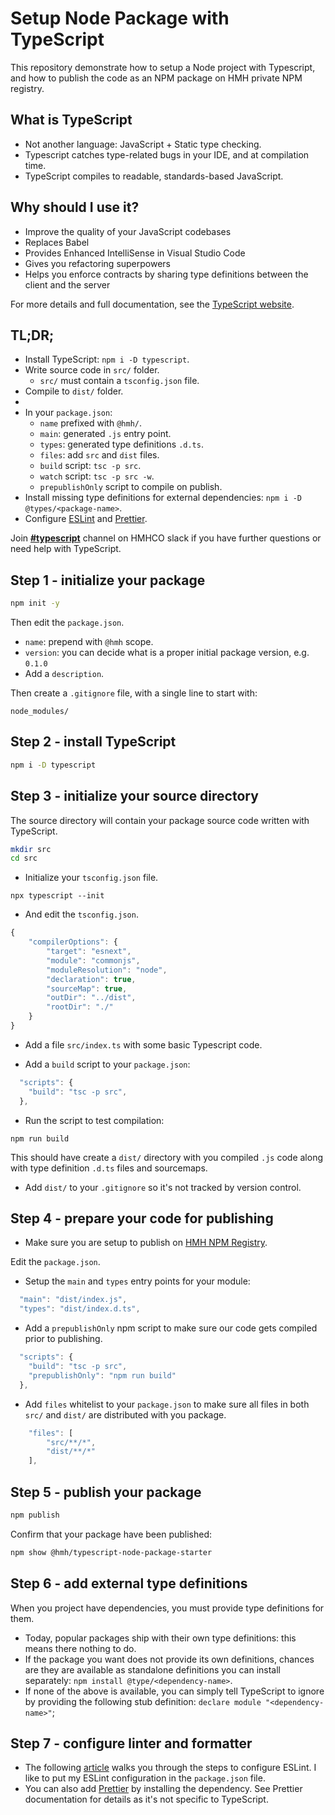 # Setup Node Package with TypeScript

This repository demonstrate how to setup a Node project with Typescript, and how to publish the code as an NPM package on HMH private NPM registry.

## What is TypeScript

-   Not another language: JavaScript + Static type checking.
-   Typescript catches type-related bugs in your IDE, and at compilation time.
-   TypeScript compiles to readable, standards-based JavaScript.

## Why should I use it?

-   Improve the quality of your JavaScript codebases
-   Replaces Babel
-   Provides Enhanced IntelliSense in Visual Studio Code
-   Gives you refactoring superpowers
-   Helps you enforce contracts by sharing type definitions between the client and the server

For more details and full documentation, see the [TypeScript website](https://www.typescriptlang.org/).

## TL;DR;

-   Install TypeScript: `npm i -D typescript`.
-   Write source code in `src/` folder.
    -   `src/` must contain a `tsconfig.json` file.
-   Compile to `dist/` folder.
-   
-   In your `package.json`:
    -   `name` prefixed with `@hmh/`.
    -   `main`: generated `.js` entry point.
    -   `types`: generated type definitions `.d.ts`.
    -   `files`: add `src` and `dist` files.
    -   `build` script: `tsc -p src`.
    -   `watch` script: `tsc -p src -w`.
    -   `prepublishOnly` script to compile on publish.
-   Install missing type definitions for external dependencies: `npm i -D @types/<package-name>`.
- Configure [ESLint](https://javascriptplayground.com/typescript-eslint/) and [Prettier](https://prettier.io/).

Join **[#typescript](https://hmhco.slack.com/messages/CHG9T3Q8P)** channel on HMHCO slack if you have further questions or need help with TypeScript.


## Step 1 - initialize your package

```bash
npm init -y
```

Then edit the `package.json`.

-   `name`: prepend with `@hmh` scope.
-   `version`: you can decide what is a proper initial package version, e.g. `0.1.0`
-   Add a `description`.

Then create a `.gitignore` file, with a single line to start with:

```
node_modules/
```

## Step 2 - install TypeScript

```bash
npm i -D typescript
```

## Step 3 - initialize your source directory

The source directory will contain your package source code written with TypeScript.

```bash
mkdir src
cd src
```

-   Initialize your `tsconfig.json` file.

```
npx typescript --init
```

-   And edit the `tsconfig.json`.

```javascript
{
    "compilerOptions": {
        "target": "esnext",
        "module": "commonjs",
        "moduleResolution": "node",
        "declaration": true,
        "sourceMap": true,
        "outDir": "../dist",
        "rootDir": "./"
    }
}
```

-   Add a file `src/index.ts` with some basic Typescript code.

-   Add a `build` script to your `package.json`:

```javascript
  "scripts": {
    "build": "tsc -p src",
  },
```

-   Run the script to test compilation:

```
npm run build
```

This should have create a `dist/` directory with you compiled `.js` code along with type definition `.d.ts` files and sourcemaps.

-   Add `dist/` to your `.gitignore` so it's not tracked by version control.

## Step 4 - prepare your code for publishing

-   Make sure you are setup to publish on [HMH NPM Registry](https://github.com/hmhco/uie-wg/blob/master/arb/npm-registry.md).

Edit the `package.json`.

-   Setup the `main` and `types` entry points for your module:

```javascript
  "main": "dist/index.js",
  "types": "dist/index.d.ts",
```

-   Add a `prepublishOnly` npm script to make sure our code gets compiled prior to publishing.

```javascript
  "scripts": {
    "build": "tsc -p src",
    "prepublishOnly": "npm run build"
  },
```

-   Add `files` whitelist to your `package.json` to make sure all files in both `src/` and `dist/` are distributed with you package.

```javascript
    "files": [
        "src/**/*",
        "dist/**/*"
    ],
```

## Step 5 - publish your package

```bash
npm publish
```

Confirm that your package have been published:

```bash
npm show @hmh/typescript-node-package-starter
```

## Step 6 - add external type definitions

When you project have dependencies, you must provide type definitions for them.

* Today, popular packages ship with their own type definitions: this means there nothing to do.
* If the package you want does not provide its own definitions, chances are they are available as standalone definitions you can install separately: `npm install @type/<dependency-name>`.
* If none of the above is available, you can simply tell TypeScript to ignore by providing the following stub definition: `declare module "<dependency-name>"`;

## Step 7 - configure linter and formatter

* The following [article](https://javascriptplayground.com/typescript-eslint/) walks you through the steps to configure ESLint. I like to put my ESLint configuration in the `package.json` file.
* You can also add [Prettier](https://prettier.io/) by installing the dependency. See Prettier documentation for details as it's not specific to TypeScript.